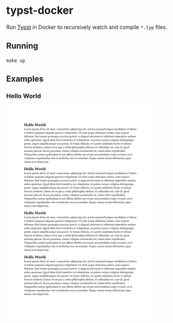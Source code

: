 # typst-docker

Run [Typst](https://github.com/typst/typst) in Docker to recursively watch and compile `*.typ` files.


## Running

```
make up
```


## Examples

### Hello World
[![hello-world](examples/hello-world.png)](examples/hello-world.typ)
